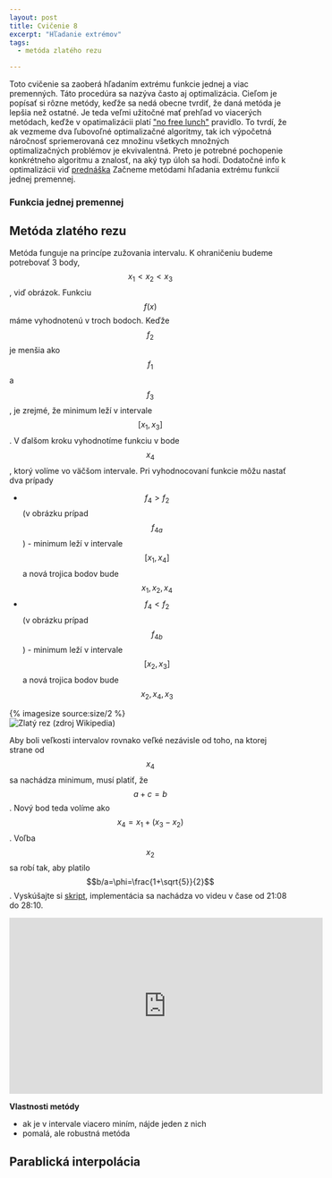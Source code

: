 ```yaml
---
layout: post
title: Cvičenie 8
excerpt: "Hľadanie extrémov"
tags:
  - metóda zlatého rezu

---
```


Toto cvičenie sa zaoberá hľadaním extrému funkcie jednej a viac premenných. Táto procedúra sa nazýva často aj optimalizácia. Cieľom je popísať si rôzne metódy, keďže sa nedá obecne tvrdiť, že daná metóda je lepšia než ostatné. Je teda veľmi užitočné mať prehľad vo viacerých metódach, keďže v opatimalizácii platí ["no free lunch"](https://en.wikipedia.org/wiki/No_free_lunch_in_search_and_optimization) pravidlo. To tvrdí, že ak vezmeme dva ľubovoľné optimalizačné algoritmy, tak ich výpočetná náročnosť spriemerovaná cez množinu všetkych množných optimalizačných problémov je ekvivalentná. Preto je potrebné pochopenie konkrétneho algoritmu a znalosť, na aký typ úloh sa hodí. Dodatočné info k optimalizácii viď [prednáška](http://kfe.fjfi.cvut.cz/~nme/extremy_priklady.pdf) Začneme metódami hľadania extrému funkcií jednej premennej. 

### Funkcia jednej premennej

## Metóda zlatého rezu

Metóda funguje na princípe zužovania intervalu. K ohraničeniu budeme potrebovať 3 body, $$x_1<x_2<x_3$$, viď obrázok. Funkciu $$f(x)$$ máme vyhodnotenú v troch bodoch. Keďže  $$ f_2$$ je menšia ako $$f_1$$ a $$f_3$$, je zrejmé, že minimum leží v intervale $$[x_1,x_3]$$. V ďalšom kroku vyhodnotíme funkciu v bode $$x_4$$, ktorý volíme vo väčšom intervale. Pri vyhodnocovaní funkcie môžu nastať dva prípady
  * $$f_4>f_2$$ (v obrázku prípad $$f_{4a}$$) -  minimum leží v intervale $$[x_1,x_4]$$ a nová trojica bodov bude $$x_1,x_2,x_4$$
  * $$f_4<f_2$$ (v obrázku prípad $$f_{4b}$$) -  minimum leží v intervale $$[x_2,x_3]$$ a nová trojica bodov bude $$x_2,x_4,x_3$$

{% imagesize source:size/2 %}
<br />
![](http://babjarob.github.io/cv8/GoldenSectionSearch.png?raw=true "Zlatý rez (zdroj Wikipedia)")<!-- .element height="50%" width="50%" -->
<br />


Aby boli veľkosti intervalov rovnako veľké nezávisle od toho, na ktorej strane od $$x_4$$ sa nachádza minimum, musí platiť, že $$a+c=b$$. Nový bod teda volíme ako $$x_4=x_1+(x_3-x_2)$$. Voľba $$x_2$$ sa robí tak, aby platilo $$b/a=\phi=\frac{1+\sqrt{5}}{2}$$. Vyskúšajte si [skript](http://babjarob.github.io/cv8/goldensection.m), implementácia sa nachádza vo videu v čase od 21:08 do 28:10.

<div class="embed-responsive embed-responsive-16by9">
 <iframe width="560" height="315" src="https://www.youtube.com/embed/gZW4SwI2Uww" title="YouTube video player" frameborder="0" allow="accelerometer; autoplay; clipboard-write; encrypted-media; gyroscope; picture-in-picture" allowfullscreen></iframe>
</div>

<strong>Vlastnosti metódy</strong>
  * ak je v intervale viacero miním, nájde jeden z nich
  * pomalá, ale robustná metóda

## Parablická interpolácia